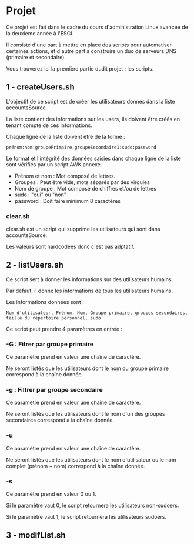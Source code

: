 # Projet

Ce projet est fait dans le cadre du cours d'administration Linux avancée de la deuxième année à l'ESGI.

Il consiste d'une part à mettre en place des scripts pour automatiser certaines actions, et d'autre part à construire un duo de serveurs DNS (primaire et secondaire).

Vous trouverez ici la première partie dudit projet : les scripts.

## 1 - createUsers.sh

L'objectif de ce script est de créer les utilisateurs donnés dans la liste accountsSource.

La liste contient des informations sur les users, ils doivent être créés en tenant compte de ces informations.

Chaque ligne de la liste doivent être de la forme :

    prénom:nom:groupePrimaire,groupeSecondaire1:sudo:password

Le format et l'intégrité des données saisies dans chaque ligne de la liste sont vérifiés par un script AWK annexe.

- Prénom et nom : Mot composé de lettres.
- Groupes : Peut être vide, mots séparés par des virgules
- Nom de groupe : Mot composé de chiffres et/ou de lettres
- sudo : "oui" ou "non"
- password : Doit faire minimum 8 caractères

### clear.sh

clear.sh est un script qui supprime les utilisateurs qui sont dans accountsSource.

Les valeurs sont hardcodées donc c'est pas adptatif.

## 2 - listUsers.sh

Ce script sert à donner les informations sur des utilisateurs humains.

Par défaut, il donne les informations de tous les utilisateurs humains.

Les informations données sont :

    Nom d'utilisateur, Prénom, Nom, Groupe primaire, groupes secondaires, taille du répertoire personnel, sudo

Ce script peut prendre 4 paramètres en entrée :

### -G : Fitrer par groupe primaire

Ce paramètre prend en valeur une chaîne de caractère.

Ne seront listés que les utilisateurs dont le nom du groupe primaire correspond à la chaîne donnée.

### -g : Filtrer par groupe secondaire

Ce paramètre prend en valeur une chaîne de caractère.

Ne seront listés que les utilisateurs dont le nom d'un des groupes secondaires correspond à la chaîne donnée.

### -u

Ce paramètre prend en valeur une chaîne de caractère.

Ne seront listés que les utilisateurs dont le nom d'utilisateur ou le nom complet (prénom + nom) correspond à la chaîne donnée.

### -s

Ce paramètre prend en valeur 0 ou 1.

Si le paramètre vaut 0, le script retournera les utilisateurs non-sudoers.

Si le paramètre vaut 1, le script retournera les utilisateurs sudoers.

## 3 - modifList.sh
